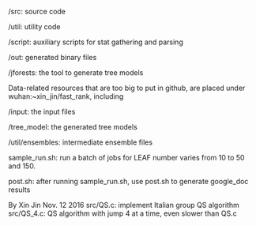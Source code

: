 /src: source code

/util: utility code

/script: auxiliary scripts for stat gathering and parsing

/out: generated binary files

/jforests: the tool to generate tree models


Data-related resources that are too big to put in github, are placed under wuhan:~xin_jin/fast_rank, including 

/input: the input files

/tree_model: the generated tree models

/util/ensembles: intermediate ensemble files 


sample_run.sh: run a batch of jobs for LEAF number varies from 10 to 50 and 150.

post.sh: after running sample_run.sh, use post.sh to generate google_doc results

By Xin Jin
Nov. 12 2016
src/QS.c: implement Italian group QS algorithm
src/QS_4.c: QS algorithm with jump 4 at a time, even slower than QS.c

